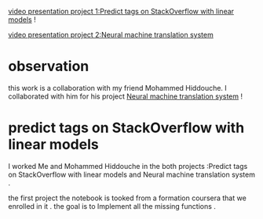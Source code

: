 [video presentation project 1:Predict tags on StackOverflow with linear models](https://drive.google.com/file/d/1ovw8ZOrCeECT2d7_-h-Dcab9zVZQ2uEi/view?usp=sharing) ! 

[video presentation project 2:Neural machine translation system](https://drive.google.com/file/d/1tZdnwC80mT6wmMkI7xZDyRrq8ynvBn0j/view?usp=sharing)

# observation
this work is a collaboration with my friend Mohammed Hiddouche. I collaborated with him for his project [Neural machine translation system](https://github.com/hiddouche/NLP) !  


# predict tags on StackOverflow with linear models
I worked Me and  Mohammed Hiddouche in the both projects :Predict tags on StackOverflow with linear models and Neural machine translation system .

the first project the notebook is tooked from a formation coursera that we enrolled in it . the goal is to Implement all the missing functions .


